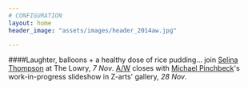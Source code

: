 ```yaml
---
# CONFIGURATION
layout: home
header_image: "assets/images/header_2014aw.jpg"

---
```

####Laughter, balloons + a healthy dose of rice pudding… join [Selina Thompson](/current/2014-autumnwinter/thompson) at The Lowry, *7 Nov*. [A/W](/current/2014-autumnwinter) closes with [Michael Pinchbeck](/current/2014-autumnwinter/pinchbeck)'s work-in-progress slideshow in Z-arts' gallery, *28 Nov*.

